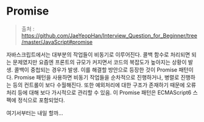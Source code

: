 # Promise

> 출처 : https://github.com/JaeYeopHan/Interview_Question_for_Beginner/tree/master/JavaScript#promise

자바스크립트에서는 대부분의 작업들이 비동기로 이루어진다. 콜백 함수로 처리되면 되는 문제였지만 요즘엔 프론트의 규모가 커지면서 코드의 복잡도가 높아지는 상황이 발생. 콜백이 중첩되는 경우가 발생. 이를 해결할 방안으로 등장한 것이 Promise 패턴이다. Promise 패턴을 사용하면 비동기 작업들을 순차적으로 진행하거나, 병렬로 진행하는 등의 컨트롤이 보다 수월해진다. 또한 예외처리에 대한 구조가 존재하기 때문에 오류 처리 등에 대해 보다 가시적으로 관리할 수 있음. 이 Promise 패턴은 ECMAScript6 스펙에 정식으로 포함되었다.

여기서부터는 내일 할까...

